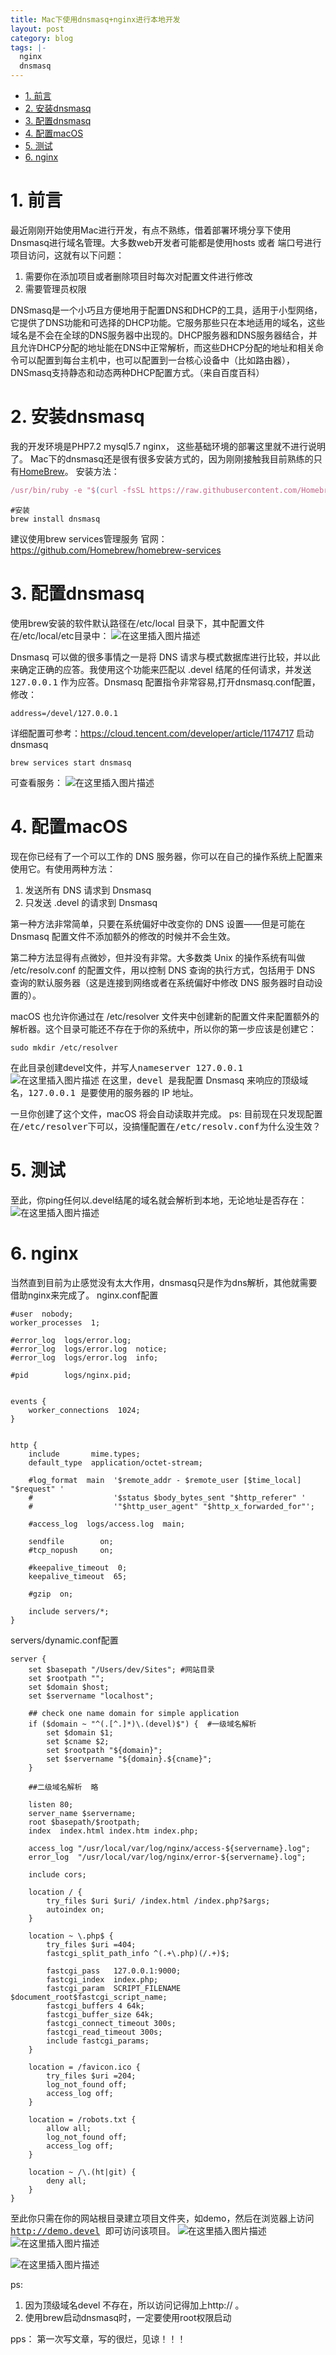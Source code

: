 ```yaml
---
title: Mac下使用dnsmasq+nginx进行本地开发
layout: post
category: blog
tags: |-
  nginx
  dnsmasq
---
```

<!-- TOC -->

- [1. 前言](#1-前言)
- [2. 安装dnsmasq](#2-安装dnsmasq)
- [3. 配置dnsmasq](#3-配置dnsmasq)
- [4. 配置macOS](#4-配置macos)
- [5. 测试](#5-测试)
- [6. nginx](#6-nginx)

<!-- /TOC -->
# 1. 前言
最近刚刚开始使用Mac进行开发，有点不熟练，借着部署环境分享下使用Dnsmasq进行域名管理。大多数web开发者可能都是使用hosts 或者 端口号进行项目访问，这就有以下问题：
1. 需要你在添加项目或者删除项目时每次对配置文件进行修改
2. 需要管理员权限

DNSmasq是一个小巧且方便地用于配置DNS和DHCP的工具，适用于小型网络，它提供了DNS功能和可选择的DHCP功能。它服务那些只在本地适用的域名，这些域名是不会在全球的DNS服务器中出现的。DHCP服务器和DNS服务器结合，并且允许DHCP分配的地址能在DNS中正常解析，而这些DHCP分配的地址和相关命令可以配置到每台主机中，也可以配置到一台核心设备中（比如路由器），DNSmasq支持静态和动态两种DHCP配置方式。（来自百度百科）

# 2. 安装dnsmasq
我的开发环境是PHP7.2 mysql5.7 nginx， 这些基础环境的部署这里就不进行说明了。
Mac下的dnsmasq还是很有很多安装方式的，因为刚刚接触我目前熟练的只有[HomeBrew](https://brew.sh/)。
安装方法：
```javascript
/usr/bin/ruby -e "$(curl -fsSL https://raw.githubusercontent.com/Homebrew/install/master/install)"
```

```
#安装
brew install dnsmasq
```
建议使用brew services管理服务
官网：https://github.com/Homebrew/homebrew-services

# 3. 配置dnsmasq

使用brew安装的软件默认路径在/etc/local 目录下，其中配置文件在/etc/local/etc目录中：
![在这里插入图片描述](https://img-blog.csdnimg.cn/20190110120540296.png)

Dnsmasq 可以做的很多事情之一是将 DNS 请求与模式数据库进行比较，并以此来确定正确的应答。我使用这个功能来匹配以 .devel 结尾的任何请求，并发送 <kbd>127.0.0.1</kbd> 作为应答。Dnsmasq 配置指令非常容易,打开dnsmasq.conf配置，修改：
```
address=/devel/127.0.0.1
```
详细配置可参考：https://cloud.tencent.com/developer/article/1174717
启动dnsmasq
```
brew services start dnsmasq
```
可查看服务：
![在这里插入图片描述](https://img-blog.csdnimg.cn/20190110121308943.png)

# 4. 配置macOS
现在你已经有了一个可以工作的 DNS 服务器，你可以在自己的操作系统上配置来使用它。有使用两种方法：

1. 发送所有 DNS 请求到 Dnsmasq
2. 只发送 .devel 的请求到 Dnsmasq

第一种方法非常简单，只要在系统偏好中改变你的 DNS 设置——但是可能在 Dnsmasq 配置文件不添加额外的修改的时候并不会生效。

第二种方法显得有点微妙，但并没有非常。大多数类 Unix 的操作系统有叫做 /etc/resolv.conf 的配置文件，用以控制 DNS 查询的执行方式，包括用于 DNS 查询的默认服务器（这是连接到网络或者在系统偏好中修改 DNS 服务器时自动设置的）。

macOS 也允许你通过在 /etc/resolver 文件夹中创建新的配置文件来配置额外的解析器。这个目录可能还不存在于你的系统中，所以你的第一步应该是创建它：

```
sudo mkdir /etc/resolver
```
在此目录创建devel文件，并写人<kbd>nameserver 127.0.0.1</kbd>
![在这里插入图片描述](https://img-blog.csdnimg.cn/20190110121843213.png)
在这里，<kbd>devel </kbd>是我配置 Dnsmasq 来响应的顶级域名，<kbd>127.0.0.1 </kbd>是要使用的服务器的 IP 地址。

一旦你创建了这个文件，macOS 将会自动读取并完成。
ps: 目前现在只发现配置在<kbd>/etc/resolver</kbd>下可以，没搞懂配置在<kbd>/etc/resolv.conf</kbd>为什么没生效？

# 5. 测试
至此，你ping任何以.devel结尾的域名就会解析到本地，无论地址是否存在：
![在这里插入图片描述](https://img-blog.csdnimg.cn/20190110122347860.png?x-oss-process=image/watermark,type_ZmFuZ3poZW5naGVpdGk,shadow_10,text_aHR0cHM6Ly9ibG9nLmNzZG4ubmV0L3pkaXAxMjM=,size_16,color_FFFFFF,t_70)

# 6. nginx
当然直到目前为止感觉没有太大作用，dnsmasq只是作为dns解析，其他就需要借助nginx来完成了。
nginx.conf配置
```
#user  nobody;
worker_processes  1;  

#error_log  logs/error.log;
#error_log  logs/error.log  notice;
#error_log  logs/error.log  info;

#pid        logs/nginx.pid;


events {
    worker_connections  1024;
}


http {
    include       mime.types;
    default_type  application/octet-stream;

    #log_format  main  '$remote_addr - $remote_user [$time_local] "$request" '
    #                  '$status $body_bytes_sent "$http_referer" '
    #                  '"$http_user_agent" "$http_x_forwarded_for"';

    #access_log  logs/access.log  main;

    sendfile        on; 
    #tcp_nopush     on;

    #keepalive_timeout  0;
    keepalive_timeout  65; 

    #gzip  on;

    include servers/*;
}
```
servers/dynamic.conf配置
```
server {
    set $basepath "/Users/dev/Sites"; #网站目录
    set $rootpath ""; 
    set $domain $host;
    set $servername "localhost";

    ## check one name domain for simple application
    if ($domain ~ "^(.[^.]*)\.(devel)$") {  #一级域名解析
        set $domain $1; 
        set $cname $2; 
        set $rootpath "${domain}";
        set $servername "${domain}.${cname}";
    }  

    ##二级域名解析  略

    listen 80; 
    server_name $servername;
    root $basepath/$rootpath;
    index  index.html index.htm index.php;

    access_log "/usr/local/var/log/nginx/access-${servername}.log";
    error_log  "/usr/local/var/log/nginx/error-${servername}.log";

    include cors;

    location / { 
        try_files $uri $uri/ /index.html /index.php?$args;
        autoindex on; 
    }   

    location ~ \.php$ {
        try_files $uri =404;
        fastcgi_split_path_info ^(.+\.php)(/.+)$;

        fastcgi_pass   127.0.0.1:9000;
        fastcgi_index  index.php;
        fastcgi_param  SCRIPT_FILENAME    $document_root$fastcgi_script_name;
        fastcgi_buffers 4 64k;
        fastcgi_buffer_size 64k;
        fastcgi_connect_timeout 300s;
        fastcgi_read_timeout 300s;
        include fastcgi_params;
    }   

    location = /favicon.ico {
        try_files $uri =204;
        log_not_found off;
        access_log off;
    }   

    location = /robots.txt {
        allow all;
        log_not_found off;
        access_log off;
    }   

    location ~ /\.(ht|git) {
        deny all;
    }   
}
```
至此你只需在你的网站根目录建立项目文件夹，如demo，然后在浏览器上访问<kbd>http://demo.devel </kbd> 即可访问该项目。 
![在这里插入图片描述](https://img-blog.csdnimg.cn/20190110123551962.png?x-oss-process=image/watermark,type_ZmFuZ3poZW5naGVpdGk,shadow_10,text_aHR0cHM6Ly9ibG9nLmNzZG4ubmV0L3pkaXAxMjM=,size_16,color_FFFFFF,t_70)
![在这里插入图片描述](https://img-blog.csdnimg.cn/20190110123620397.png?x-oss-process=image/watermark,type_ZmFuZ3poZW5naGVpdGk,shadow_10,text_aHR0cHM6Ly9ibG9nLmNzZG4ubmV0L3pkaXAxMjM=,size_16,color_FFFFFF,t_70)

![在这里插入图片描述](https://img-blog.csdnimg.cn/20190110123735609.png?x-oss-process=image/watermark,type_ZmFuZ3poZW5naGVpdGk,shadow_10,text_aHR0cHM6Ly9ibG9nLmNzZG4ubmV0L3pkaXAxMjM=,size_16,color_FFFFFF,t_70)

ps: 
1. 因为顶级域名devel 不存在，所以访问记得加上http:// 。
2. 使用brew启动dnsmasq时，一定要使用root权限启动

pps： 第一次写文章，写的很烂，见谅！！！